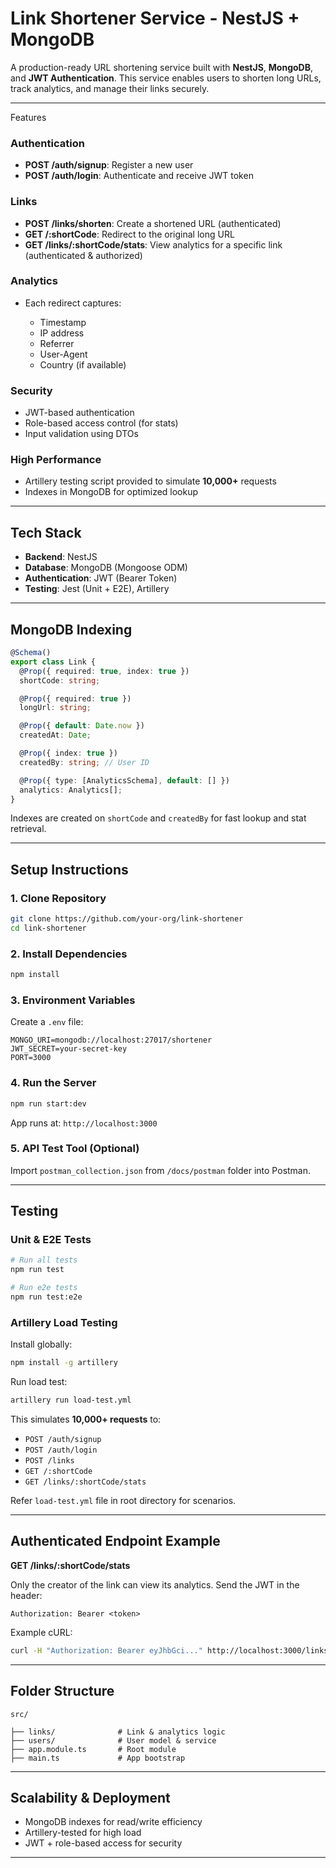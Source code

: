 # Link Shortener Service - NestJS + MongoDB

A production-ready URL shortening service built with **NestJS**, **MongoDB**, and **JWT Authentication**. This service enables users to shorten long URLs, track analytics, and manage their links securely.

---

Features

###  Authentication

* **POST /auth/signup**: Register a new user
* **POST /auth/login**: Authenticate and receive JWT token

###  Links

* **POST /links/shorten**: Create a shortened URL (authenticated)
* **GET /\:shortCode**: Redirect to the original long URL
* **GET /links/\:shortCode/stats**: View analytics for a specific link (authenticated & authorized)

###  Analytics

* Each redirect captures:

  * Timestamp
  * IP address
  * Referrer
  * User-Agent
  * Country (if available)

###  Security

* JWT-based authentication
* Role-based access control (for stats)
* Input validation using DTOs

###  High Performance

* Artillery testing script provided to simulate **10,000+** requests
* Indexes in MongoDB for optimized lookup

---

##  Tech Stack

* **Backend**: NestJS
* **Database**: MongoDB (Mongoose ODM)
* **Authentication**: JWT (Bearer Token)
* **Testing**: Jest (Unit + E2E), Artillery

---

##  MongoDB Indexing

```ts
@Schema()
export class Link {
  @Prop({ required: true, index: true })
  shortCode: string;

  @Prop({ required: true })
  longUrl: string;

  @Prop({ default: Date.now })
  createdAt: Date;

  @Prop({ index: true })
  createdBy: string; // User ID

  @Prop({ type: [AnalyticsSchema], default: [] })
  analytics: Analytics[];
}
```

Indexes are created on `shortCode` and `createdBy` for fast lookup and stat retrieval.

---

##  Setup Instructions

### 1. Clone Repository

```bash
git clone https://github.com/your-org/link-shortener
cd link-shortener
```

### 2. Install Dependencies

```bash
npm install
```

### 3. Environment Variables

Create a `.env` file:

```env
MONGO_URI=mongodb://localhost:27017/shortener
JWT_SECRET=your-secret-key
PORT=3000
```

### 4. Run the Server

```bash
npm run start:dev
```

App runs at: `http://localhost:3000`

### 5. API Test Tool (Optional)

Import `postman_collection.json` from `/docs/postman` folder into Postman.

---

##  Testing

### Unit & E2E Tests

```bash
# Run all tests
npm run test

# Run e2e tests
npm run test:e2e
```

### Artillery Load Testing

Install globally:

```bash
npm install -g artillery
```

Run load test:

```bash
artillery run load-test.yml
```

This simulates **10,000+ requests** to:

* `POST /auth/signup`
* `POST /auth/login`
* `POST /links`
* `GET /:shortCode`
* `GET /links/:shortCode/stats`

Refer `load-test.yml` file in root directory for scenarios.

---

##  Authenticated Endpoint Example

**GET /links/\:shortCode/stats**

Only the creator of the link can view its analytics.
Send the JWT in the header:

```http
Authorization: Bearer <token>
```

Example cURL:

```bash
curl -H "Authorization: Bearer eyJhbGci..." http://localhost:3000/links/m6ecZl/stats
```

---

##  Folder Structure

```
src/

├── links/              # Link & analytics logic
├── users/              # User model & service
├── app.module.ts       # Root module
├── main.ts             # App bootstrap
```

---

##  Scalability & Deployment


* MongoDB indexes for read/write efficiency
* Artillery-tested for high load
* JWT + role-based access for security

---


